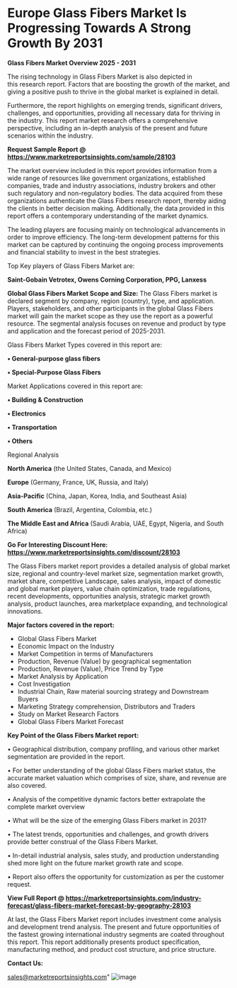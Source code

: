 # Europe Glass Fibers Market Is Progressing Towards A Strong Growth By 2031

<Strong> Glass Fibers Market Overview 2025 - 2031</strong>

The rising technology in Glass Fibers Market is also depicted in this research report. Factors that are boosting the growth of the market, and giving a positive push to thrive in the global market is explained in detail.

Furthermore, the report highlights on emerging trends, significant drivers, challenges, and opportunities, providing all necessary data for thriving in the industry. This report market research offers a comprehensive perspective, including an in-depth analysis of the present and future scenarios within the industry.

<strong>Request Sample Report @ <a href=https://www.marketreportsinsights.com/sample/28103>https://www.marketreportsinsights.com/sample/28103</a></strong>

The market overview included in this report provides information from a wide range of resources like government organizations, established companies, trade and industry associations, industry brokers and other such regulatory and non-regulatory bodies. The data acquired from these organizations authenticate the Glass Fibers research report, thereby aiding the clients in better decision making. Additionally, the data provided in this report offers a contemporary understanding of the market dynamics.

The leading players are focusing mainly on technological advancements in order to improve efficiency. The long-term development patterns for this market can be captured by continuing the ongoing process improvements and financial stability to invest in the best strategies.

Top Key players of Glass Fibers Market are:

<strong>Saint-Gobain Vetrotex, Owens Corning Corporation, PPG, Lanxess</strong>

<strong><b>Global Glass Fibers Market Scope and Size:</b></strong>
The Glass Fibers market is declared segment by company, region (country), type, and application. Players, stakeholders, and other participants in the global Glass Fibers market will gain the market scope as they use the report as a powerful resource. The segmental analysis focuses on revenue and product by type and application and the forecast period of 2025-2031.

Glass Fibers Market Types covered in this report are:

<strong>• General-purpose glass fibers

• Special-Purpose Glass Fibers</strong>

Market Applications covered in this report are:

<strong>• Building & Construction

• Electronics

• Transportation

• Others</strong> 

Regional Analysis

<strong>North America</strong> (the United States, Canada, and Mexico)

<strong>Europe</strong> (Germany, France, UK, Russia, and Italy)

<strong>Asia-Pacific</strong> (China, Japan, Korea, India, and Southeast Asia)

<strong>South America</strong> (Brazil, Argentina, Colombia, etc.)

<strong>The Middle East and Africa</strong> (Saudi Arabia, UAE, Egypt, Nigeria, and South Africa)

<strong>Go For Interesting Discount Here: <a href=https://www.marketreportsinsights.com/discount/28103>https://www.marketreportsinsights.com/discount/28103</a></strong>

The Glass Fibers market report provides a detailed analysis of global market size, regional and country-level market size, segmentation market growth, market share, competitive Landscape, sales analysis, impact of domestic and global market players, value chain optimization, trade regulations, recent developments, opportunities analysis, strategic market growth analysis, product launches, area marketplace expanding, and technological innovations.

<strong><b>Major factors covered in the report:</b></strong>
<ul>
  <li>Global Glass Fibers Market </li>
  <li>Economic Impact on the Industry</li>
  <li>Market Competition in terms of Manufacturers</li>
  <li>Production, Revenue (Value) by geographical segmentation</li>
  <li>Production, Revenue (Value), Price Trend by Type</li>
  <li>Market Analysis by Application</li>
  <li>Cost Investigation</li>
  <li>Industrial Chain, Raw material sourcing strategy and Downstream Buyers</li>
  <li>Marketing Strategy comprehension, Distributors and Traders</li>
  <li>Study on Market Research Factors</li>
  <li>Global Glass Fibers Market Forecast</li>
</ul>

<strong><b>Key Point of the Glass Fibers Market report:</b></strong>

• Geographical distribution, company profiling, and various other market segmentation are provided in the report.

• For better understanding of the global Glass Fibers market status, the accurate market valuation which comprises of size, share, and revenue are also covered.

• Analysis of the competitive dynamic factors better extrapolate the complete market overview

• What will be the size of the emerging Glass Fibers market in 2031?

• The latest trends, opportunities and challenges, and growth drivers provide better construal of the Glass Fibers Market.

• In-detail industrial analysis, sales study, and production understanding shed more light on the future market growth rate and scope.

• Report also offers the opportunity for customization as per the customer request.

<strong><b>View Full Report @ <a href=https://marketreportsinsights.com/industry-forecast/glass-fibers-market-forecast-by-geography-28103>https://marketreportsinsights.com/industry-forecast/glass-fibers-market-forecast-by-geography-28103</a></b></strong>


At last, the Glass Fibers Market report includes investment come analysis and development trend analysis. The present and future opportunities of the fastest growing international industry segments are coated throughout this report. This report additionally presents product specification, manufacturing method, and product cost structure, and price structure.

<strong>Contact Us:</strong>

sales@marketreportsinsights.com"
![image](https://github.com/user-attachments/assets/01605d29-b352-443b-b294-c27a1d631252)
